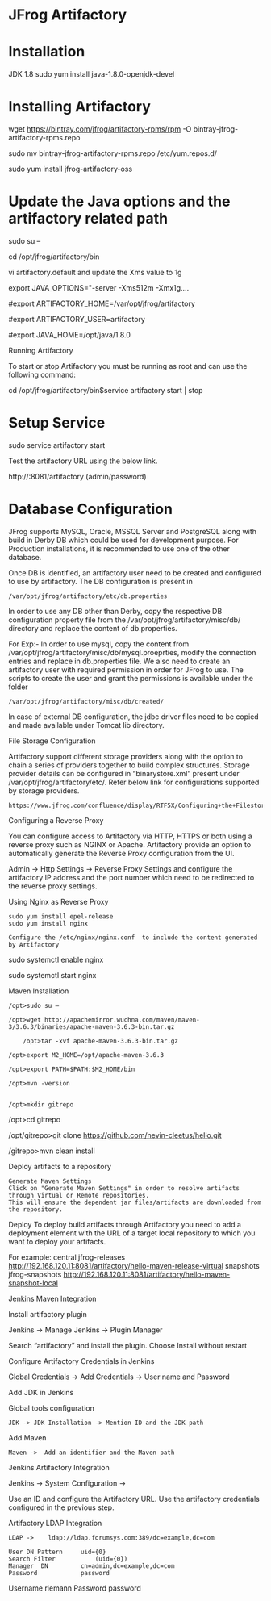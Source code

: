 # JFrog Artifactory

	 
# Installation

JDK 1.8
sudo yum install java-1.8.0-openjdk-devel


# Installing Artifactory

wget https://bintray.com/jfrog/artifactory-rpms/rpm -O bintray-jfrog-artifactory-rpms.repo

sudo mv bintray-jfrog-artifactory-rpms.repo /etc/yum.repos.d/

sudo yum install jfrog-artifactory-oss


# Update the Java options and the artifactory related path

sudo su –

cd /opt/jfrog/artifactory/bin  

vi artifactory.default and update the Xms value to 1g

export JAVA_OPTIONS="-server -Xms512m -Xmx1g…. 

#export ARTIFACTORY_HOME=/var/opt/jfrog/artifactory

#export ARTIFACTORY_USER=artifactory

#export JAVA_HOME=/opt/java/1.8.0

Running Artifactory

To start or stop Artifactory you must be running as root and can use the following command:

cd /opt/jfrog/artifactory/bin$service artifactory start | stop

# Setup Service

sudo service artifactory start
	
Test the artifactory URL using the below link.

http://<ip address>:8081/artifactory (admin/password)


	
# Database Configuration

JFrog supports MySQL, Oracle, MSSQL Server and PostgreSQL along with build in Derby DB which could be used for development purpose. For Production installations, it is recommended to use one of the other database.


Once DB is identified, an artifactory user need to be created and configured to use by artifactory. The DB configuration is present in 

	/var/opt/jfrog/artifactory/etc/db.properties

In order to use any DB other than Derby, copy the respective DB configuration property file from the /var/opt/jfrog/artifactory/misc/db/ directory and replace the content of db.properties.


For Exp:-  In order to use mysql, copy the content from /var/opt/jfrog/artifactory/misc/db/mysql.proeprties, modify the connection entries and replace in db.properties file. We also need to create an artifactory user with required permission in order for JFrog to use.  The scripts to create the user and grant the permissions is available under the folder

	/var/opt/jfrog/artifactory/misc/db/created/

In case of external DB configuration, the jdbc driver files need to be copied and made available under Tomcat lib directory. 


File Storage Configuration

Artifactory support different storage providers along with the option to chain a series of providers together to build complex structures. Storage provider details can be configured in “binarystore.xml” present under /var/opt/jfrog/artifactory/etc/.  Refer below link for configurations supported by storage providers.

	https://www.jfrog.com/confluence/display/RTF5X/Configuring+the+Filestore


Configuring a Reverse Proxy

You can configure access to Artifactory via HTTP, HTTPS or both using a reverse proxy such as NGINX or Apache.  Artifactory provide an option to automatically generate the Reverse Proxy configuration from the UI. 
 
Admin -> Http Settings -> Reverse Proxy Settings and configure the artifactory IP address and the port number which need to be redirected to the reverse proxy settings. 




		
	
Using Nginx as Reverse Proxy

	sudo yum install epel-release
	sudo yum install nginx

	Configure the /etc/nginx/nginx.conf  to include the content generated by Artifactory	

sudo systemctl enable nginx

sudo systemctl start nginx


	
Maven Installation

	/opt>sudo su –
        
	/opt>wget http://apachemirror.wuchna.com/maven/maven-3/3.6.3/binaries/apache-maven-3.6.3-bin.tar.gz

        /opt>tar -xvf apache-maven-3.6.3-bin.tar.gz
	
	/opt>export M2_HOME=/opt/apache-maven-3.6.3
        
	/opt>export PATH=$PATH:$M2_HOME/bin
        
	/opt>mvn -version           
	

	/opt>mkdir gitrepo
	
/opt>cd gitrepo

/opt/gitrepo>git clone https://github.com/nevin-cleetus/hello.git

/gitrepo>mvn clean install 

		
Deploy artifacts to a repository

	Generate Maven Settings
	Click on "Generate Maven Settings" in order to resolve artifacts through Virtual or Remote repositories.
	This will ensure the dependent jar files/artifacts are downloaded from the repository. 
			
Deploy 
To deploy build artifacts through Artifactory you need to add a deployment element with the URL of a target local repository to which you want to deploy your artifacts. 

For example:
	<distributionManagement>
       		<repository>
         		<id>central</id>
         		<name>jfrog-releases</name>
         		<url>http://192.168.120.11:8081/artifactory/hello-maven-release-virtual</url>
       		</repository>
       		<snapshotRepository>
        		<id>snapshots</id>
        		<name>jfrog-snapshots</name>
        		<url>http://192.168.120.11:8081/artifactory/hello-maven-snapshot-local</url>
       		</snapshotRepository>
    	</distributionManagement>

	



Jenkins Maven Integration
 

Install artifactory plugin

Jenkins -> Manage Jenkins -> Plugin Manager 

Search “artifactory” and install the plugin. Choose Install without restart


Configure Artifactory Credentials in Jenkins

Global Credentials -> Add Credentials -> User name and Password


Add JDK in Jenkins

Global tools configuration

	JDK -> JDK Installation -> Mention ID and the JDK path

Add Maven 

	Maven ->  Add an identifier and the Maven path


Jenkins Artifactory Integration

Jenkins -> System Configuration ->

Use an ID and configure the Artifactory URL.  Use the artifactory credentials configured in the previous step.




Artifactory LDAP Integration

	LDAP ->    ldap://ldap.forumsys.com:389/dc=example,dc=com
	
	User DN Pattern		uid={0}
	Search Filter			(uid={0})	
	Manager  DN			cn=admin,dc=example,dc=com	
	Password			password
	
Username			riemann
	Password			password


